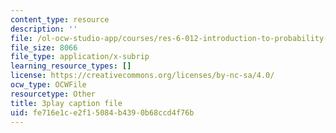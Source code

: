 ```yaml
---
content_type: resource
description: ''
file: /ol-ocw-studio-app/courses/res-6-012-introduction-to-probability-spring-2018/fe716e1ce2f15084b4390b68ccd4f76b_iPWyElxtk-8.vtt
file_size: 8066
file_type: application/x-subrip
learning_resource_types: []
license: https://creativecommons.org/licenses/by-nc-sa/4.0/
ocw_type: OCWFile
resourcetype: Other
title: 3play caption file
uid: fe716e1c-e2f1-5084-b439-0b68ccd4f76b
---
```

